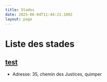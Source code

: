 ```yaml
---
title: Stades
date: 2025-06-04T11:44:21.100Z
layout: page
---
```


# Liste des stades


## [test](/stades/test/)
- Adresse: 35, chemin des Justices, quimper

